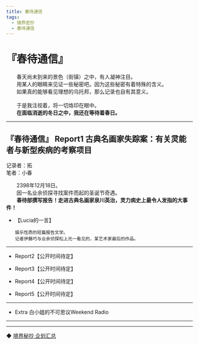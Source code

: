 ```yaml
---
title: 春待通信
tags:
  - 镜界密抄
  - 春待通信
---
```

# 『春待通信』


&emsp;&emsp;春天尚未到来的景色（街镇）之中，有人凝神注目。<br>
&emsp;&emsp;用某人的眼睛来见证一些秘密吧。因为这些秘密有着特殊的含义。<br>
&emsp;&emsp;如果真的能够看见理想的乌托邦，那么记录也自有其意义。<br>
<br>
&emsp;&emsp;于是我注视着，将一切烙印在眼中。<br>
&emsp;&emsp;<b>在面临消逝的冬日之中，我还在等待着春日。</b>
<br>

---

## 『春待通信』 Report1 古典名画家失踪案：有关灵能者与新型疾病的考察项目

记录者：拓<br>
笔者：小春<br>

&emsp;&emsp;2398年12月18日。<br>
&emsp;&emsp;因一名业余侦探寻找案件而起的圣诞节奇遇。<br>
&emsp;&emsp;<b>春待部撰写报告！走进古典名画家泉川英治，灵力病史上最令人发指的大事件！</b><br>


- 【Lucia的一言】

      娱乐性质的短篇报告文学。
      记者伊藤巧与业余侦探松上光一看见的，某艺术家最后的作品。


---

- Report2【公开时间待定】

- Report3【公开时间待定】

- Report4【公开时间待定】

- Report5【公开时间待定】

---

- Extra 白小姐的不可思议Weekend Radio

---
---

◆ [境界秘抄 企划汇总](https://luciasnote.space/_posts/2020-12-24-%E9%95%9C%E5%AF%86/)
